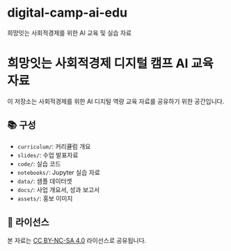 # digital-camp-ai-edu
희망잇는 사회적경제를 위한 AI 교육 및 실습 자료
# 희망잇는 사회적경제 디지털 캠프 AI 교육 자료

이 저장소는 사회적경제를 위한 AI 디지털 역량 교육 자료를 공유하기 위한 공간입니다.

## 📚 구성

- `curriculum/`: 커리큘럼 개요
- `slides/`: 수업 발표자료
- `code/`: 실습 코드
- `notebooks/`: Jupyter 실습 자료
- `data/`: 샘플 데이터셋
- `docs/`: 사업 개요서, 성과 보고서
- `assets/`: 홍보 이미지

## 🪪 라이선스

본 자료는 [CC BY-NC-SA 4.0](LICENSE) 라이선스로 공유됩니다.
